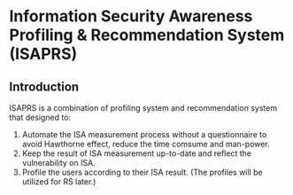 # Information Security Awareness Profiling &amp; Recommendation System (ISAPRS)<br>
## Introduction<br>
ISAPRS is a combination of profiling system and recommendation system that designed to:<br>
1) Automate the ISA measurement process without a questionnaire to avoid Hawthorne effect, reduce the time comsume and man-power. 
2) Keep the result of ISA measurement up-to-date and reflect the vulnerability on ISA.
3) Profile the users according to their ISA result. (The profiles will be utilized for RS later.)

